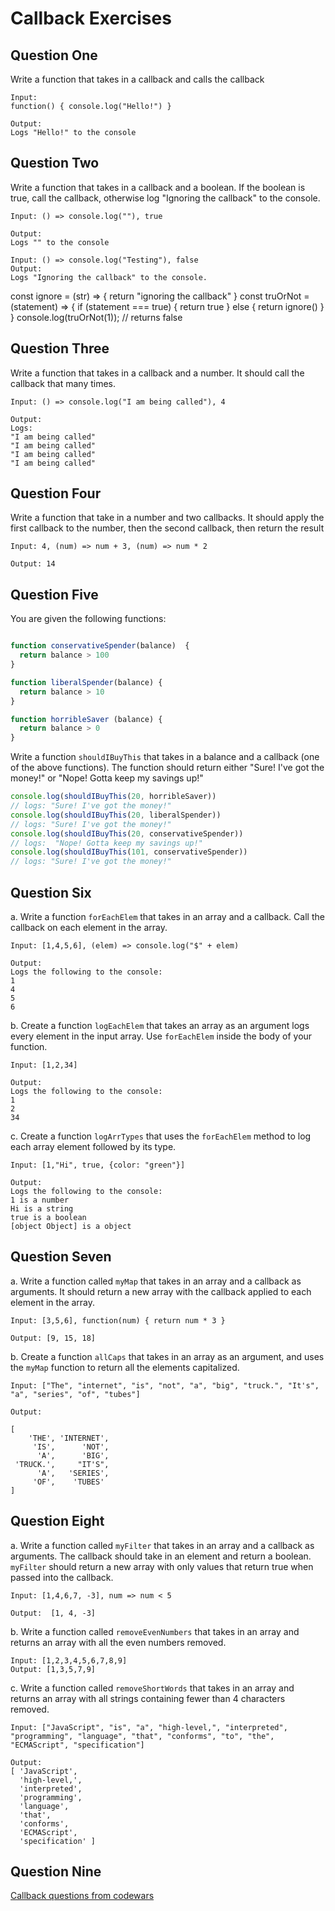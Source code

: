 # Callback Exercises


## Question One

Write a function that takes in a callback and calls the callback

```
Input:
function() { console.log("Hello!") }

Output:
Logs "Hello!" to the console
```

<!-- console.log("question one")

const sayHello = (str) => {
return "hello!"
}

const callBack = (fn) => {
    return sayHello()
}

console.log(callBack()) -->

## Question Two

Write a function that takes in a callback and a boolean.  If the boolean is true, call the callback, otherwise log "Ignoring the callback" to the console.

```
Input: () => console.log(""), true

Output:
Logs "" to the console

Input: () => console.log("Testing"), false
Output:
Logs "Ignoring the callback" to the console.
```

const ignore = (str) => {
    return "ignoring the callback"
}
const truOrNot = (statement) => {
    if (statement === true) {
        return true
    } else {
        return ignore()
    }
}
console.log(truOrNot(1)); // returns false

## Question Three

Write a function that takes in a callback and a number.  It should call the callback that many times.
```
Input: () => console.log("I am being called"), 4

Output:
Logs:
"I am being called"
"I am being called"
"I am being called"
"I am being called"
```

## Question Four

Write a function that take in a number and two callbacks.  It should apply the first callback to the number, then the second callback, then return the result

```
Input: 4, (num) => num + 3, (num) => num * 2

Output: 14

```


## Question Five

You are given the following functions:
```js

function conservativeSpender(balance)  {
  return balance > 100
}

function liberalSpender(balance) {
  return balance > 10
}

function horribleSaver (balance) {
  return balance > 0
}

```

Write a function `shouldIBuyThis` that takes in a balance and a callback (one of the above functions). The function should return either
"Sure! I've got the money!" or "Nope! Gotta keep my savings up!"

```js
console.log(shouldIBuyThis(20, horribleSaver))
// logs: "Sure! I've got the money!"
console.log(shouldIBuyThis(20, liberalSpender))
// logs: "Sure! I've got the money!"
console.log(shouldIBuyThis(20, conservativeSpender))
// logs:  "Nope! Gotta keep my savings up!"
console.log(shouldIBuyThis(101, conservativeSpender))
// logs: "Sure! I've got the money!"

```

## Question Six

a. Write a function `forEachElem` that takes in an array and a callback. Call the callback on each element in the array.

```
Input: [1,4,5,6], (elem) => console.log("$" + elem)

Output:
Logs the following to the console:
1
4
5
6
```

b. Create a function `logEachElem` that takes an array as an argument logs every element in the input array.  Use `forEachElem` inside the body of your function.


```
Input: [1,2,34]

Output:
Logs the following to the console:
1
2
34
```

c. Create a function `logArrTypes` that uses the `forEachElem` method to log each array element followed by its type.


```
Input: [1,"Hi", true, {color: "green"}]

Output:
Logs the following to the console:
1 is a number
Hi is a string
true is a boolean
[object Object] is a object
```

## Question Seven

a. Write a function called `myMap` that takes in an array and a callback as arguments.  It should return a new array with the callback applied to each element in the array.

```
Input: [3,5,6], function(num) { return num * 3 }

Output: [9, 15, 18]
```


b. Create a function `allCaps` that takes in an array as an argument, and uses the `myMap` function to return all the elements capitalized.

```
Input: ["The", "internet", "is", "not", "a", "big", "truck.", "It's", "a", "series", "of", "tubes"]

Output:

[
    'THE', 'INTERNET',
     'IS',      'NOT',
      'A',      'BIG',
 'TRUCK.',     "IT'S",
      'A',   'SERIES',
     'OF',    'TUBES'
]
```

## Question Eight

a. Write a function called `myFilter` that takes in an array and a callback as arguments.  The callback should take in an element and return a boolean.  `myFilter` should return a new array with only values that return true when passed into the callback.

```
Input: [1,4,6,7, -3], num => num < 5

Output:  [1, 4, -3]
```

b. Write a function called `removeEvenNumbers` that takes in an array and returns an array with all the even numbers removed.

```
Input: [1,2,3,4,5,6,7,8,9]
Output: [1,3,5,7,9]
```

c. Write a function called `removeShortWords` that takes in an array and returns an array with all strings containing fewer than 4 characters removed.

```
Input: ["JavaScript", "is", "a", "high-level,", "interpreted", "programming", "language", "that", "conforms", "to", "the", "ECMAScript", "specification"]

Output:
[ 'JavaScript',
  'high-level,',
  'interpreted',
  'programming',
  'language',
  'that',
  'conforms',
  'ECMAScript',
  'specification' ]
```

## Question Nine

[Callback questions from codewars](https://www.codewars.com/collections/callback)
